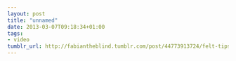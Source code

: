 ```yaml
---
layout: post
title: "unnamed"
date: 2013-03-07T09:18:34+01:00
tags:
- video
tumblr_url: http://fabiantheblind.tumblr.com/post/44773913724/felt-tips-saz-the-first-part-of-my-90-minute
---
```


